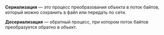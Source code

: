 
**Сериализация** — это процесс преобразования объекта в поток байтов, который можно сохранить в файл или передать по сети.

**Десериализация** — обратный процесс, при котором поток байтов преобразуется обратно в объект.